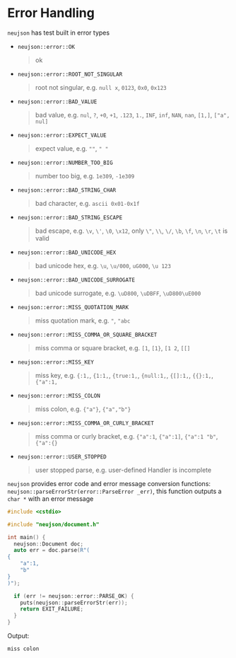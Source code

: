 # Error Handling

`neujson` has test built in error types

- `neujson::error::OK`

  > ok

- `neujson::error::ROOT_NOT_SINGULAR`

  > root not singular, e.g. `null x`, `0123`, `0x0`, `0x123`

- `neujson::error::BAD_VALUE`

  > bad value, e.g. `nul`, `?`, `+0`, `+1`, `.123`, `1.`, `INF`, `inf`, `NAN`, `nan`, `[1,]`, `["a", nul]`

- `neujson::error::EXPECT_VALUE`

  > expect value, e.g. `""`, `" "`

- `neujson::error::NUMBER_TOO_BIG`

  > number too big, e.g. `1e309`, `-1e309`

- `neujson::error::BAD_STRING_CHAR`

  > bad character, e.g. `ascii 0x01-0x1f`

- `neujson::error::BAD_STRING_ESCAPE`

  > bad escape, e.g. `\v`, `\'`, `\0`, `\x12`, only `\"`, `\\`, `\/`, `\b`, `\f`, `\n`, `\r`, `\t` is valid

- `neujson::error::BAD_UNICODE_HEX`

  > bad unicode hex, e.g. `\u`, `\u/000`, `uG000`, `\u 123`

- `neujson::error::BAD_UNICODE_SURROGATE`

  > bad unicode surrogate, e.g. `\uD800`, `\uDBFF`, `\uD800\uE000`

- `neujson::error::MISS_QUOTATION_MARK`

  > miss quotation mark, e.g. `"`, `"abc`

- `neujson::error::MISS_COMMA_OR_SQUARE_BRACKET`

  > miss comma or square bracket, e.g. `[1`, `[1}`, `[1 2`, `[[]`

- `neujson::error::MISS_KEY`

  > miss key, e.g. `{:1,`, `{1:1,`, `{true:1,`, `{null:1,`, `{[]:1,`, `{{}:1,`, `{"a":1,`

- `neujson::error::MISS_COLON`

  > miss colon, e.g. `{"a"}`, `{"a","b"}`

- `neujson::error::MISS_COMMA_OR_CURLY_BRACKET`

  > miss comma or curly bracket, e.g. `{"a":1`, `{"a":1]`, `{"a":1 "b"`, `{"a":{}`

- `neujson::error::USER_STOPPED`

  > user stopped parse, e.g. user-defined Handler is incomplete

`neujson` provides error code and error message conversion functions: `neujson::parseErrorStr(error::ParseError _err)`, this function outputs a `char *` with an error message

```cpp
#include <cstdio>

#include "neujson/document.h"

int main() {
  neujson::Document doc;
  auto err = doc.parse(R"(
{
    "a":1,
    "b"
}
)");

  if (err != neujson::error::PARSE_OK) {
    puts(neujson::parseErrorStr(err));
    return EXIT_FAILURE;
  }
}
```

Output:

```shell
miss colon
```
